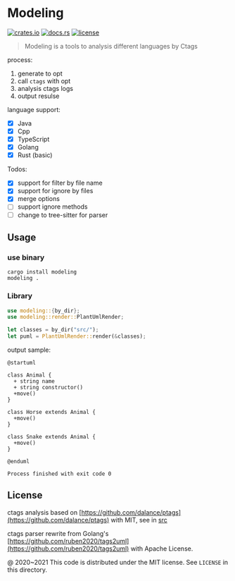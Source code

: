 # Modeling

[![crates.io](https://meritbadge.herokuapp.com/modeling)](https://crates.io/crates/modeling)
[![docs.rs](https://docs.rs/modeling/badge.svg)](https://docs.rs/modeling/)
[![license](https://img.shields.io/crates/l/modeling)](https://github.com/inherd/modeling/blob/master/LICENSE)

> Modeling is a tools to analysis different languages by Ctags

process:

1. generate to opt
2. call `ctags` with opt
3. analysis ctags logs
4. output resulse

language support:

 - [x] Java
 - [x] Cpp
 - [x] TypeScript
 - [x] Golang
 - [x] Rust (basic)

Todos:

 - [x] support for filter by file name
 - [x] support for ignore by files
 - [x] merge options
 - [ ] support ignore methods 
 - [ ] change to tree-sitter for parser

## Usage

### use binary

```
cargo install modeling
modeling .
```

### Library

```rust
use modeling::{by_dir};
use modeling::render::PlantUmlRender;

let classes = by_dir("src/");
let puml = PlantUmlRender::render(&classes);
```

output sample:

```puml
@startuml

class Animal {
  + string name
  + string constructor()
  +move()
}

class Horse extends Animal {
  +move()
}

class Snake extends Animal {
  +move()
}

@enduml

Process finished with exit code 0
```

License
---

ctags analysis based on [https://github.com/dalance/ptags](https://github.com/dalance/ptags) with MIT, see in [src](plugins/coco_struct_analysis/src)

ctags parser rewrite from Golang's [https://github.com/ruben2020/tags2uml](https://github.com/ruben2020/tags2uml) with Apache License.

@ 2020~2021 This code is distributed under the MIT license. See `LICENSE` in this directory.

